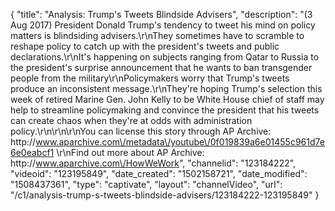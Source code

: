 {
    "title": "Analysis: Trump's Tweets Blindside Advisers",
    "description": "(3 Aug 2017) President Donald Trump's tendency to tweet his mind on policy matters is blindsiding advisers.\r\nThey sometimes have to scramble to reshape policy to catch up with the president's tweets and public declarations.\r\nIt's happening on subjects ranging from Qatar to Russia to the president's surprise announcement that he wants to ban transgender people from the military\r\nPolicymakers worry that Trump's tweets produce an inconsistent message.\r\nThey're hoping Trump's selection this week of retired Marine Gen. John Kelly to be White House chief of staff may help to streamline policymaking and convince the president that his tweets can create chaos when they're at odds with administration policy.\r\n\r\n\r\nYou can license this story through AP Archive: http:\/\/www.aparchive.com\/metadata\/youtube\/0f019839a6e01455c961d7e6e0eabcf1 \r\nFind out more about AP Archive: http:\/\/www.aparchive.com\/HowWeWork",
    "channelid": "123184222",
    "videoid": "123195849",
    "date_created": "1502158721",
    "date_modified": "1508437361",
    "type": "captivate",
    "layout": "channelVideo",
    "url": "\/c1\/analysis-trump-s-tweets-blindside-advisers\/123184222-123195849"
}